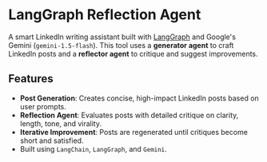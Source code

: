 # LangGraph Reflection Agent

A smart LinkedIn writing assistant built with [LangGraph](https://github.com/langchain-ai/langgraph) and Google's Gemini (`gemini-1.5-flash`). 
This tool uses a **generator agent** to craft LinkedIn posts and a **reflector agent** to critique and suggest improvements.

## Features

- **Post Generation**: Creates concise, high-impact LinkedIn posts based on user prompts.
- **Reflection Agent**: Evaluates posts with detailed critique on clarity, length, tone, and virality.
- **Iterative Improvement**: Posts are regenerated until critiques become short and satisfied.
- Built using `LangChain`, `LangGraph`, and `Gemini`.
